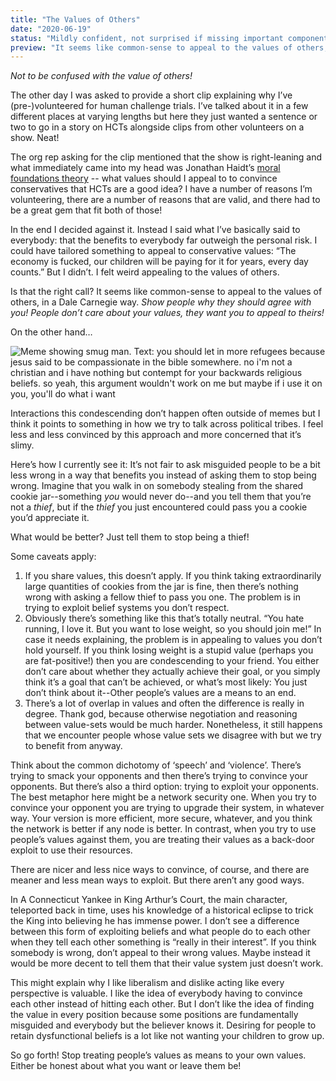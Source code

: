 ```yaml
---
title: "The Values of Others"
date: "2020-06-19"
status: "Mildly confident, not surprised if missing important component"
preview: "It seems like common-sense to appeal to the values of others, in a Dale Carnegie way. Show people why they should agree with you! People don’t care about your values, they want you to appeal to theirs!"
---
```


_Not to be confused with the value of others!_

The other day I was asked to provide a short clip explaining why I’ve (pre-)volunteered for human challenge trials. I’ve talked about it in a few different places at varying lengths but here they just wanted a sentence or two to go in a story on HCTs alongside clips from other volunteers on a show. Neat!

The org rep asking for the clip mentioned that the show is right-leaning and what immediately came into my head was Jonathan Haidt’s [moral foundations theory](https://www.chronicle.com/article/Jonathan-Haidt-Decodes-the/130453) -- what values should I appeal to to convince conservatives that HCTs are a good idea? I have a number of reasons I’m volunteering, there are a number of reasons that are valid, and there had to be a great gem that fit both of those!

In the end I decided against it. Instead I said what I’ve basically said to everybody: that the benefits to everybody far outweigh the personal risk. I could have tailored something to appeal to conservative values: “The economy is fucked, our children will be paying for it for years, every day counts.” But I didn’t. I felt weird appealing to the values of others.

Is that the right call? It seems like common-sense to appeal to the values of others, in a Dale Carnegie way. _Show people why they should agree with you! People don’t care about your values, they want you to appeal to theirs!_

On the other hand…

![Meme showing smug man. Text: you should let in more refugees because jesus said to be compassionate in the bible somewhere. no i'm not a christian and i have nothing but contempt for your backwards religious beliefs. so yeah, this argument wouldn't work on me but maybe if i use it on you, you'll do what i want](https://lh4.googleusercontent.com/425OSouwlyB9DI56Z1rMZV9i_h4klBHiSSD82PB9HVlXqt4sw7Yu0bnw6yy4W2jrfs5ZvOsgi6I3rwhulImkVWpJkGhb7zvkRkATTgrGKFUYlXf98edACojOv70S0VnWly39kgQ0)

Interactions this condescending don’t happen often outside of memes but I think it points to something in how we try to talk across political tribes. I feel less and less convinced by this approach and more concerned that it’s slimy.

Here’s how I currently see it: It’s not fair to ask misguided people to be a bit less wrong in a way that benefits you instead of asking them to stop being wrong. Imagine that you walk in on somebody stealing from the shared cookie jar--something _you_ would never do--and you tell them that you’re not a _thief_, but if the _thief_ you just encountered could pass you a cookie you’d appreciate it.

What would be better? Just tell them to stop being a thief!

Some caveats apply:

1. If you share values, this doesn’t apply. If you think taking extraordinarily large quantities of cookies from the jar is fine, then there’s nothing wrong with asking a fellow thief to pass you one. The problem is in trying to exploit belief systems you don’t respect.
2. Obviously there’s something like this that’s totally neutral. “You hate running, I love it. But you want to lose weight, so you should join me!” In case it needs explaining, the problem is in appealing to values you don’t hold yourself. If you think losing weight is a stupid value (perhaps you are fat-positive!) then you are condescending to your friend. You either don’t care about whether they actually achieve their goal, or you simply think it’s a goal that can’t be achieved, or what’s most likely: You just don’t think about it--Other people’s values are a means to an end.
3. There’s a lot of overlap in values and often the difference is really in degree. Thank god, because otherwise negotiation and reasoning between value-sets would be much harder. Nonetheless, it still happens that we encounter people whose value sets we disagree with but we try to benefit from anyway.

Think about the common dichotomy of ‘speech’ and ‘violence’. There’s trying to smack your opponents and then there’s trying to convince your opponents. But there’s also a third option: trying to exploit your opponents. The best metaphor here might be a network security one. When you try to convince your opponent you are trying to upgrade their system, in whatever way. Your version is more efficient, more secure, whatever, and you think the network is better if any node is better. In contrast, when you try to use people’s values against them, you are treating their values as a back-door exploit to use their resources.

There are nicer and less nice ways to convince, of course, and there are meaner and less mean ways to exploit. But there aren’t any good ways.

In A Connecticut Yankee in King Arthur’s Court, the main character, teleported back in time, uses his knowledge of a historical eclipse to trick the King into believing he has immense power. I don’t see a difference between this form of exploiting beliefs and what people do to each other when they tell each other something is “really in their interest”. If you think somebody is wrong, don’t appeal to their wrong values. Maybe instead it would be more decent to tell them that their value system just doesn’t work.

This might explain why I like liberalism and dislike acting like every perspective is valuable. I like the idea of everybody having to convince each other instead of hitting each other. But I don’t like the idea of finding the value in every position because some positions are fundamentally misguided and everybody but the believer knows it. Desiring for people to retain dysfunctional beliefs is a lot like not wanting your children to grow up.

So go forth! Stop treating people’s values as means to your own values. Either be honest about what you want or leave them be!
